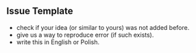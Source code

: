 ## Issue Template
- check if your idea (or similar to yours) was not added before.
- give us a way to reproduce error (if such exists).
- write this in English or Polish.
